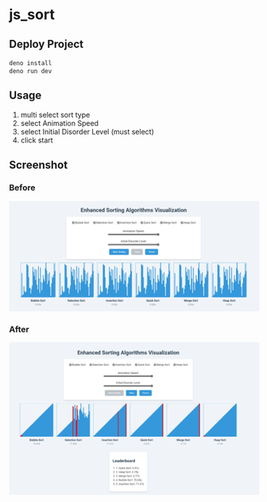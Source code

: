 # js_sort

## Deploy Project

```shell
deno install
deno run dev
```

## Usage
1. multi select sort type
2. select Animation Speed
3. select Initial Disorder Level (must select)
4. click start

## Screenshot

### Before
![before](./resources/img/before.png)

### After

![after](./resources/img/after.png)
